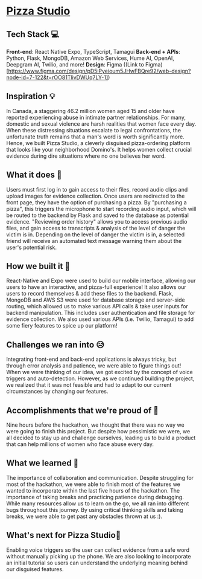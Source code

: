 # [Pizza Studio](https://devpost.com/software/pizza-studio-spnuoh?ref_content=my-projects-tab&ref_feature=my_projects)

## Tech Stack 💻

**Front-end**: React Native Expo, TypeScript, Tamagui
**Back-end + APIs**: Python, Flask, MongoDB, Amazon Web Services, Hume AI, OpenAI, Deepgram AI, Twilio, and more!
**Design**: Figma ((Link to Figma)[https://www.figma.com/design/pD5iPyeioum5JHwFBQre92/web-design?node-id=7-122&t=rOO81TlivDWUq7LY-1])

## Inspiration 💡
In Canada, a staggering 46.2 million women aged 15 and older have reported experiencing abuse in intimate partner relationships. For many, domestic and sexual violence are harsh realities that women face every day. When these distressing situations escalate to legal confrontations, the unfortunate truth remains that a man's word is worth significantly more. Hence, we built Pizza Studio, a cleverly disguised pizza-ordering platform that looks like your neighborhood Domino's. It helps women collect crucial evidence during dire situations where no one believes her word.

## What it does 🚀
Users must first log in to gain access to their files, record audio clips and upload images for evidence collection.
Once users are redirected to the front page, they have the option of purchasing a pizza. By "purchasing a pizza", this triggers the microphone to start recording audio input, which will be routed to the backend by Flask and saved to the database as potential evidence.
"Reviewing order history" allows you to access previous audio files, and gain access to transcripts & analysis of the level of danger the victim is in.
Depending on the level of danger the victim is in, a selected friend will receive an automated text message warning them about the user's potential risk.

## How we built it 🔧
React-Native and Expo were used to build our mobile interface, allowing our users to have an interactive, and pizza-full experience! It also allows our users to record themselves & add these files to the backend.
Flask, MongoDB and AWS S3 were used for database storage and server-side routing, which allowed us to make various API calls & take user inputs for backend manipulation. This includes user authentication and file storage for evidence collection.
We also used various APIs (i.e. Twilio, Tamagui) to add some fiery features to spice up our platform!

## Challenges we ran into 😥
Integrating front-end and back-end applications is always tricky, but through error analysis and patience, we were able to figure things out! When we were thinking of our idea, we got excited by the concept of voice triggers and auto-detection. However, as we continued building the project, we realized that it was not feasible and had to adapt to our current circumstances by changing our features.

## Accomplishments that we're proud of 💪
Nine hours before the hackathon, we thought that there was no way we were going to finish this project. But despite how pessimistic we were, we all decided to stay up and challenge ourselves, leading us to build a product that can help millions of women who face abuse every day.

## What we learned 🍎
The importance of collaboration and communication. Despite struggling for most of the hackathon, we were able to finish most of the features we wanted to incorporate within the last five hours of the hackathon.
The importance of taking breaks and practicing patience during debugging. While many resources allow us to learn on the go, we all ran into different bugs throughout this journey. By using critical thinking skills and taking breaks, we were able to get past any obstacles thrown at us :).

## What's next for Pizza Studio🍕
Enabling voice triggers so the user can collect evidence from a safe word without manually picking up the phone. We are also looking to incorporate an initial tutorial so users can understand the underlying meaning behind our disguised features.
